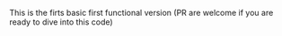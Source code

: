 This is the firts basic first functional version (PR are welcome if you are ready to dive into this code)